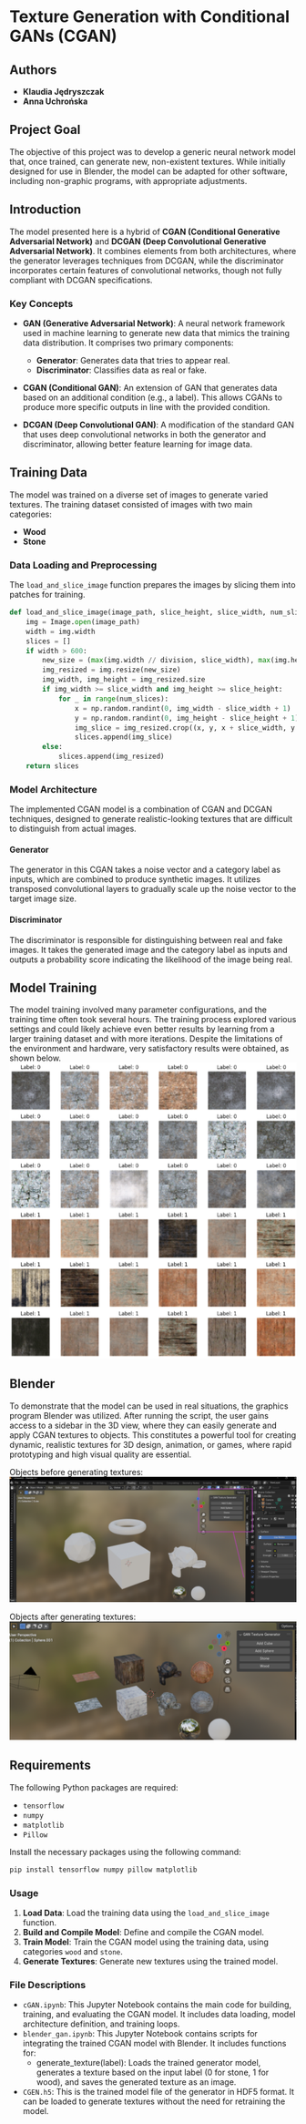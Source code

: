 # Texture Generation with Conditional GANs (CGAN)

## Authors
- **Klaudia Jędryszczak** 
- **Anna Uchrońska** 


## Project Goal
The objective of this project was to develop a generic neural network model that, once trained, can generate new, non-existent textures. While initially designed for use in Blender, the model can be adapted for other software, including non-graphic programs, with appropriate adjustments.

## Introduction
The model presented here is a hybrid of **CGAN (Conditional Generative Adversarial Network)** and **DCGAN (Deep Convolutional Generative Adversarial Network)**. It combines elements from both architectures, where the generator leverages techniques from DCGAN, while the discriminator incorporates certain features of convolutional networks, though not fully compliant with DCGAN specifications.

### Key Concepts
- **GAN (Generative Adversarial Network)**: A neural network framework used in machine learning to generate new data that mimics the training data distribution. It comprises two primary components:
  - **Generator**: Generates data that tries to appear real.
  - **Discriminator**: Classifies data as real or fake.

- **CGAN (Conditional GAN)**: An extension of GAN that generates data based on an additional condition (e.g., a label). This allows CGANs to produce more specific outputs in line with the provided condition.

- **DCGAN (Deep Convolutional GAN)**: A modification of the standard GAN that uses deep convolutional networks in both the generator and discriminator, allowing better feature learning for image data.

## Training Data
The model was trained on a diverse set of images to generate varied textures. The training dataset consisted of images with two main categories:
- **Wood**
- **Stone**

### Data Loading and Preprocessing
The `load_and_slice_image` function prepares the images by slicing them into patches for training.

```python
def load_and_slice_image(image_path, slice_height, slice_width, num_slices, division=2):
    img = Image.open(image_path)
    width = img.width
    slices = []
    if width > 600:
        new_size = (max(img.width // division, slice_width), max(img.height // division, slice_height))
        img_resized = img.resize(new_size)
        img_width, img_height = img_resized.size
        if img_width >= slice_width and img_height >= slice_height:
            for _ in range(num_slices):
                x = np.random.randint(0, img_width - slice_width + 1)
                y = np.random.randint(0, img_height - slice_height + 1)
                img_slice = img_resized.crop((x, y, x + slice_width, y + slice_height))
                slices.append(img_slice)
        else:
            slices.append(img_resized)
    return slices
```

### Model Architecture
The implemented CGAN model is a combination of CGAN and DCGAN techniques, designed to generate realistic-looking textures that are difficult to distinguish from actual images.

#### Generator
The generator in this CGAN takes a noise vector and a category label as inputs, which are combined to produce synthetic images. It utilizes transposed convolutional layers to gradually scale up the noise vector to the target image size.

#### Discriminator
The discriminator is responsible for distinguishing between real and fake images. It takes the generated image and the category label as inputs and outputs a probability score indicating the likelihood of the image being real.

## Model Training
The model training involved many parameter configurations, and the training time often took several hours. The training process explored various settings and could likely achieve even better results by learning from a larger training dataset and with more iterations. Despite the limitations of the environment and hardware, very satisfactory results were obtained, as shown below.
![Generated Textures](img/gan.png)

## Blender 
To demonstrate that the model can be used in real situations, the graphics program Blender was utilized. After running the script, the user gains access to a sidebar in the 3D view, where they can easily generate and apply CGAN textures to objects. This constitutes a powerful tool for creating dynamic, realistic textures for 3D design, animation, or games, where rapid prototyping and high visual quality are essential.

Objects before generating textures:
![Objects Before](img/blender1.png)

Objects after generating textures:
![Objects After](img/blender2.png)

## Requirements
The following Python packages are required: 
- `tensorflow`
- `numpy`
- `matplotlib`
- `Pillow`

Install the necessary packages using the following command:
```bash
pip install tensorflow numpy pillow matplotlib
```

### Usage 
1. **Load Data**: Load the training data using the `load_and_slice_image` function.
2. **Build and Compile Model**: Define and compile the CGAN model. 
3. **Train Model**: Train the CGAN model using the training data, using categories `wood` and `stone`.
4. **Generate Textures**: Generate new textures using the trained model.

### File Descriptions
- `cGAN.ipynb`:  This Jupyter Notebook contains the main code for building, training, and evaluating the CGAN model. It includes data loading, model architecture definition, and training loops.
- `blender_gan.ipynb`: This Jupyter Notebook contains scripts for integrating the trained CGAN model with Blender. It includes functions for:
  - generate_texture(label): Loads the trained generator model, generates a texture based on the input label (0 for stone, 1 for wood), and saves the generated texture as an image.
- `CGEN.h5`: This is the trained model file of the generator in HDF5 format. It can be loaded to generate textures without the need for retraining the model.
